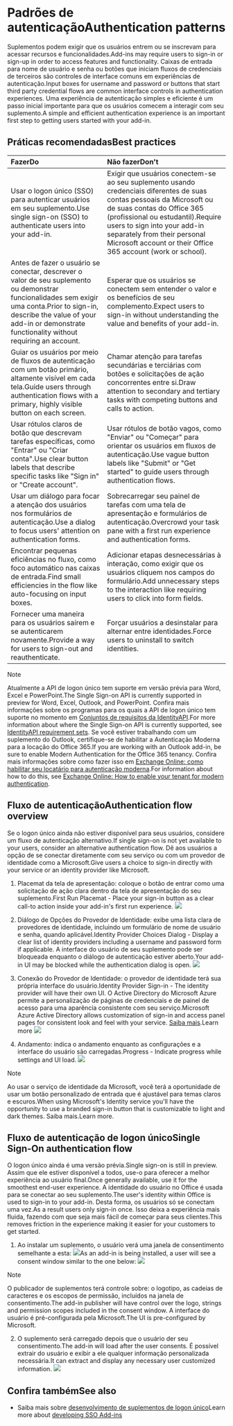 # <a name="authentication-patterns"></a><span data-ttu-id="778fb-101">Padrões de autenticação</span><span class="sxs-lookup"><span data-stu-id="778fb-101">Authentication patterns</span></span>

<span data-ttu-id="778fb-102">Suplementos podem exigir que os usuários entrem ou se inscrevam para acessar recursos e funcionalidades.</span><span class="sxs-lookup"><span data-stu-id="778fb-102">Add-ins may require users to sign-in or sign-up in order to access features and functionality.</span></span> <span data-ttu-id="778fb-103">Caixas de entrada para nome de usuário e senha ou botões que iniciam fluxos de credenciais de terceiros são controles de interface comuns em experiências de autenticação.</span><span class="sxs-lookup"><span data-stu-id="778fb-103">Input boxes for username and password or buttons that start third party credential flows are common interface controls in authentication experiences.</span></span> <span data-ttu-id="778fb-104">Uma experiência de autenticação simples e eficiente é um passo inicial importante para que os usuários comecem a interagir com seu suplemento.</span><span class="sxs-lookup"><span data-stu-id="778fb-104">A simple and efficient authentication experience is an important first step to getting users started with your add-in.</span></span>

## <a name="best-practices"></a><span data-ttu-id="778fb-105">Práticas recomendadas</span><span class="sxs-lookup"><span data-stu-id="778fb-105">Best practices</span></span>

|<span data-ttu-id="778fb-106">Fazer</span><span class="sxs-lookup"><span data-stu-id="778fb-106">Do</span></span>|<span data-ttu-id="778fb-107">Não fazer</span><span class="sxs-lookup"><span data-stu-id="778fb-107">Don't</span></span>|
|:----|:----|
|<span data-ttu-id="778fb-108">Usar o logon único (SSO) para autenticar usuários em seu suplemento.</span><span class="sxs-lookup"><span data-stu-id="778fb-108">Use single sign-on (SSO) to authenticate users into your add-in.</span></span>|<span data-ttu-id="778fb-109">Exigir que usuários conectem-se ao seu suplemento usando credenciais diferentes de suas contas pessoais da Microsoft ou de suas contas do Office 365 (profissional ou estudantil).</span><span class="sxs-lookup"><span data-stu-id="778fb-109">Require users to sign into your add-in separately from their personal Microsoft account or their Office 365 account (work or school).</span></span>|
|<span data-ttu-id="778fb-110">Antes de fazer o usuário se conectar, descrever o valor de seu suplemento ou demonstrar funcionalidades sem exigir uma conta.</span><span class="sxs-lookup"><span data-stu-id="778fb-110">Prior to sign-in, describe the value of your add-in or demonstrate functionality without requiring an account.</span></span> |<span data-ttu-id="778fb-111">Esperar que os usuários se conectem sem entender o valor e os benefícios de seu complemento.</span><span class="sxs-lookup"><span data-stu-id="778fb-111">Expect users to sign-in without understanding the value and benefits of your add-in.</span></span>|
|<span data-ttu-id="778fb-112">Guiar os usuários por meio de fluxos de autenticação com um botão primário, altamente visível em cada tela.</span><span class="sxs-lookup"><span data-stu-id="778fb-112">Guide users through authentication flows with a primary, highly visible button on each screen.</span></span> |<span data-ttu-id="778fb-113">Chamar atenção para tarefas secundárias e terciárias com botões e solicitações de ação concorrentes entre si.</span><span class="sxs-lookup"><span data-stu-id="778fb-113">Draw attention to secondary and tertiary tasks with competing buttons and calls to action.</span></span>|
|<span data-ttu-id="778fb-114">Usar rótulos claros de botão que descrevam tarefas específicas, como "Entrar" ou "Criar conta".</span><span class="sxs-lookup"><span data-stu-id="778fb-114">Use clear button labels that describe specific tasks like "Sign in" or "Create account".</span></span>   |<span data-ttu-id="778fb-115">Usar rótulos de botão vagos, como "Enviar" ou "Começar" para orientar os usuários em fluxos de autenticação.</span><span class="sxs-lookup"><span data-stu-id="778fb-115">Use vague button labels like "Submit" or "Get started" to guide users through authentication flows.</span></span>|
|<span data-ttu-id="778fb-116">Usar um diálogo para focar a atenção dos usuários nos formulários de autenticação.</span><span class="sxs-lookup"><span data-stu-id="778fb-116">Use a dialog to focus users' attention on authentication forms.</span></span>    |<span data-ttu-id="778fb-117">Sobrecarregar seu painel de tarefas com uma tela de apresentação e formulários de autenticação.</span><span class="sxs-lookup"><span data-stu-id="778fb-117">Overcrowd your task pane with a first run experience and authentication forms.</span></span>|
|<span data-ttu-id="778fb-118">Encontrar pequenas eficiências no fluxo, como foco automático nas caixas de entrada.</span><span class="sxs-lookup"><span data-stu-id="778fb-118">Find small efficiencies in the flow like auto-focusing on input boxes.</span></span> |<span data-ttu-id="778fb-119">Adicionar etapas desnecessárias à interação, como exigir que os usuários cliquem nos campos do formulário.</span><span class="sxs-lookup"><span data-stu-id="778fb-119">Add unnecessary steps to the interaction like requiring users to click into form fields.</span></span>|
|<span data-ttu-id="778fb-120">Fornecer uma maneira para os usuários saírem e se autenticarem novamente.</span><span class="sxs-lookup"><span data-stu-id="778fb-120">Provide a way for users to sign-out and reauthenticate.</span></span>    |<span data-ttu-id="778fb-121">Forçar usuários a desinstalar para alternar entre identidades.</span><span class="sxs-lookup"><span data-stu-id="778fb-121">Force users to uninstall to switch identities.</span></span>|

> [!NOTE]
> <span data-ttu-id="778fb-122">Atualmente a API de logon único tem suporte em versão prévia para Word, Excel e PowerPoint.</span><span class="sxs-lookup"><span data-stu-id="778fb-122">The Single Sign-on API is currently supported in preview for Word, Excel, Outlook, and PowerPoint.</span></span> <span data-ttu-id="778fb-123">Confira mais informações sobre os programas para os quais a API de logon único tem suporte no momento em [Conjuntos de requisitos da IdentityAPI](https://docs.microsoft.com/javascript/office/requirement-sets/identity-api-requirement-sets?view=office-js).</span><span class="sxs-lookup"><span data-stu-id="778fb-123">For more information about where the Single Sign-on API is currently supported, see [IdentityAPI requirement sets](https://docs.microsoft.com/javascript/office/requirement-sets/identity-api-requirement-sets?view=office-js).</span></span> <span data-ttu-id="778fb-124">Se você estiver trabalhando com um suplemento do Outlook, certifique-se de habilitar a Autenticação Moderna para a locação do Office 365.</span><span class="sxs-lookup"><span data-stu-id="778fb-124">If you are working with an Outlook add-in, be sure to enable Modern Authentication for the Office 365 tenancy.</span></span> <span data-ttu-id="778fb-125">Confira mais informações sobre como fazer isso em [Exchange Online: como habilitar seu locatário para autenticação moderna](https://social.technet.microsoft.com/wiki/contents/articles/32711.exchange-online-how-to-enable-your-tenant-for-modern-authentication.aspx).</span><span class="sxs-lookup"><span data-stu-id="778fb-125">For information about how to do this, see [Exchange Online: How to enable your tenant for modern authentication](https://social.technet.microsoft.com/wiki/contents/articles/32711.exchange-online-how-to-enable-your-tenant-for-modern-authentication.aspx).</span></span>


## <a name="authentication-flow"></a><span data-ttu-id="778fb-126">Fluxo de autenticação</span><span class="sxs-lookup"><span data-stu-id="778fb-126">Authentication flow overview</span></span>
<span data-ttu-id="778fb-127">Se o logon único ainda não estiver disponível para seus usuários, considere um fluxo de autenticação alternativo.</span><span class="sxs-lookup"><span data-stu-id="778fb-127">If single sign-on is not yet available to your users, consider an alternative authentication flow.</span></span> <span data-ttu-id="778fb-128">Dê aos usuários a opção de se conectar diretamente com seu serviço ou com um provedor de identidade como a Microsoft.</span><span class="sxs-lookup"><span data-stu-id="778fb-128">Give users a choice to sign-in directly with your service or an identity provider like Microsoft.</span></span>

1. <span data-ttu-id="778fb-129">Placemat da tela de apresentação: coloque o botão de entrar como uma solicitação de ação clara dentro da tela de apresentação do seu suplemento.</span><span class="sxs-lookup"><span data-stu-id="778fb-129">First Run Placemat - Place your sign-in button as a clear call-to action inside your add-in's first run experience.</span></span>
![](../images/add-in-fre-value-placemat.png)

2. <span data-ttu-id="778fb-130">Diálogo de Opções do Provedor de Identidade: exibe uma lista clara de provedores de identidade, incluindo um formulário de nome de usuário e senha, quando aplicável.</span><span class="sxs-lookup"><span data-stu-id="778fb-130">Identity Provider Choices Dialog - Display a clear list of identity providers including a username and password form if applicable.</span></span> <span data-ttu-id="778fb-131">A interface do usuário de seu suplemento pode ser bloqueada enquanto o diálogo de autenticação estiver aberto.</span><span class="sxs-lookup"><span data-stu-id="778fb-131">Your add-in UI may be blocked while the authentication dialog is open.</span></span>
![](../images/add-in-auth-choices-dialog.png)



3. <span data-ttu-id="778fb-132">Conexão do Provedor de Identidade: o provedor de identidade terá sua própria interface do usuário.</span><span class="sxs-lookup"><span data-stu-id="778fb-132">Identity Provider Sign-in - The identity provider will have their own UI.</span></span> <span data-ttu-id="778fb-133">O Active Directory do Microsoft Azure permite a personalização de páginas de credenciais e de painel de acesso para uma aparência consistente com seu serviço.</span><span class="sxs-lookup"><span data-stu-id="778fb-133">Microsoft Azure Active Directory allows customization of sign-in and access panel pages for consistent look and feel with your service.</span></span> <span data-ttu-id="778fb-134">[Saiba mais](https://docs.microsoft.com/azure/active-directory/fundamentals/customize-branding).</span><span class="sxs-lookup"><span data-stu-id="778fb-134">Learn more</span></span>
![](../images/add-in-auth-identity-sign-in.png)

4. <span data-ttu-id="778fb-135">Andamento: indica o andamento enquanto as configurações e a interface do usuário são carregadas.</span><span class="sxs-lookup"><span data-stu-id="778fb-135">Progress - Indicate progress while settings and UI load.</span></span>
![](../images/add-in-auth-modal-interstitial.png)

> [!NOTE] 
> <span data-ttu-id="778fb-136">Ao usar o serviço de identidade da Microsoft, você terá a oportunidade de usar um botão personalizado de entrada que é ajustável para temas claros e escuros.</span><span class="sxs-lookup"><span data-stu-id="778fb-136">When using Microsoft's Identity service you'll have the opportunity to use a branded sign-in button that is customizable to light and dark themes.</span></span> <span data-ttu-id="778fb-137">Saiba mais.</span><span class="sxs-lookup"><span data-stu-id="778fb-137">Learn more.</span></span>

## <a name="single-sign-on-authentication-flow"></a><span data-ttu-id="778fb-138">Fluxo de autenticação de logon único</span><span class="sxs-lookup"><span data-stu-id="778fb-138">Single Sign-On authentication flow</span></span>
<span data-ttu-id="778fb-139">O logon único ainda é uma versão prévia.</span><span class="sxs-lookup"><span data-stu-id="778fb-139">Single sign-on is still in preview.</span></span> <span data-ttu-id="778fb-140">Assim que ele estiver disponível a todos, use-o para oferecer a melhor experiência ao usuário final.</span><span class="sxs-lookup"><span data-stu-id="778fb-140">Once generally available, use it for the smoothest end-user experience.</span></span> <span data-ttu-id="778fb-141">A identidade do usuário no Office é usada para se conectar ao seu suplemento.</span><span class="sxs-lookup"><span data-stu-id="778fb-141">The user's identity within Office is used to sign-in to your add-in.</span></span> <span data-ttu-id="778fb-142">Desta forma, os usuários só se conectam uma vez.</span><span class="sxs-lookup"><span data-stu-id="778fb-142">As a result users only sign-in once.</span></span> <span data-ttu-id="778fb-143">Isso deixa a experiência mais fluida, fazendo com que seja mais fácil de começar para seus clientes.</span><span class="sxs-lookup"><span data-stu-id="778fb-143">This removes friction in the experience making it easier for your customers to get started.</span></span>

1. <span data-ttu-id="778fb-144">Ao instalar um suplemento, o usuário verá uma janela de consentimento semelhante a esta: ![](../images/add-in-auth-SSO-consent-dialog.png)</span><span class="sxs-lookup"><span data-stu-id="778fb-144">As an add-in is being installed, a user will see a consent window similar to the one below: ![](../images/add-in-auth-SSO-consent-dialog.png)</span></span>
> [!NOTE]
> <span data-ttu-id="778fb-145">O publicador de suplementos terá controle sobre: o logotipo, as cadeias de caracteres e os escopos de permissão, incluídos na janela de consentimento.</span><span class="sxs-lookup"><span data-stu-id="778fb-145">The add-in publisher will have control over the logo, strings and permission scopes included in the consent window.</span></span> <span data-ttu-id="778fb-146">A interface do usuário é pré-configurada pela Microsoft.</span><span class="sxs-lookup"><span data-stu-id="778fb-146">The UI is pre-configured by Microsoft.</span></span>

2. <span data-ttu-id="778fb-147">O suplemento será carregado depois que o usuário der seu consentimento.</span><span class="sxs-lookup"><span data-stu-id="778fb-147">The add-in will load after the user consents.</span></span> <span data-ttu-id="778fb-148">É possível extrair do usuário e exibir a ele qualquer informação personalizada necessária.</span><span class="sxs-lookup"><span data-stu-id="778fb-148">It can extract and display any necessary user customized information.</span></span>
![](../images/add-in-ribbon.png)

## <a name="see-also"></a><span data-ttu-id="778fb-149">Confira também</span><span class="sxs-lookup"><span data-stu-id="778fb-149">See also</span></span>
- <span data-ttu-id="778fb-150">Saiba mais sobre [desenvolvimento de suplementos de logon único](https://docs.microsoft.com/office/dev/add-ins/develop/sso-in-office-add-ins)</span><span class="sxs-lookup"><span data-stu-id="778fb-150">Learn more about [developing SSO Add-ins](https://docs.microsoft.com/office/dev/add-ins/develop/sso-in-office-add-ins)</span></span>